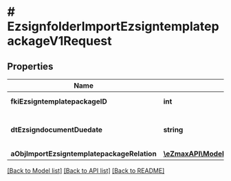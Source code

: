 # # EzsignfolderImportEzsigntemplatepackageV1Request

## Properties

Name | Type | Description | Notes
------------ | ------------- | ------------- | -------------
**fkiEzsigntemplatepackageID** | **int** | The unique ID of the Ezsigntemplatepackage |
**dtEzsigndocumentDuedate** | **string** | The maximum date and time at which the Ezsigndocument can be signed. |
**aObjImportEzsigntemplatepackageRelation** | [**\eZmaxAPI\Model\CustomImportEzsigntemplatepackageRelationRequest[]**](CustomImportEzsigntemplatepackageRelationRequest.md) |  |

[[Back to Model list]](../../README.md#models) [[Back to API list]](../../README.md#endpoints) [[Back to README]](../../README.md)
